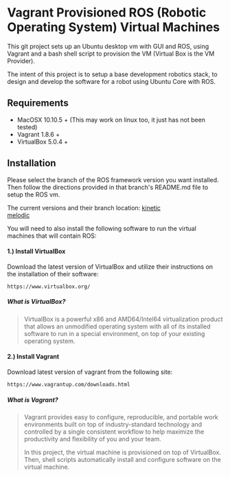 # Vagrant Provisioned ROS (Robotic Operating System) Virtual Machines

This git project sets up an Ubuntu desktop vm with GUI and ROS, using Vagrant and a
bash shell script to provision the VM (Virtual Box is the VM Provider).

The intent of this project is to setup a base development robotics stack, to
design and develop the software for a robot using Ubuntu Core with ROS.

## Requirements

* MacOSX 10.10.5 +  (This may work on linux too, it just has not been tested)
* Vagrant 1.8.6 +
* VirtualBox 5.0.4 +

## Installation
Please select the branch of the ROS framework version you want installed. Then follow the directions
provided in that branch's README.md file to setup the ROS vm.

The current versions and their branch location:
[kinetic](https://github.com/rockstarartist/ROS-Vagrant-Environment/tree/kinetic)<br/>
[melodic](https://github.com/rockstarartist/ROS-Vagrant-Environment/tree/melodic)

You will need to also install the following software to run the virtual machines that will contain ROS:

#### 1.) Install VirtualBox
Download the latest version of VirtualBox and utilize their instructions on the
installation of their software:
```
https://www.virtualbox.org/
```
##### What is VirtualBox?
> VirtualBox is a powerful x86 and AMD64/Intel64 virtualization product that allows an unmodified operating system with all of its installed software to run in a special environment, on top of your existing operating system.

#### 2.) Install Vagrant
Download latest version of vagrant from the following site:
```
https://www.vagrantup.com/downloads.html
```
##### What is Vagrant?
> Vagrant provides easy to configure, reproducible, and portable work environments built on top of industry-standard technology and controlled by a single consistent workflow to help maximize the productivity and flexibility of you and your team.
>
>In this project, the virtual machine is provisioned on top of VirtualBox. Then, shell scripts automatically install and configure software on the virtual machine.
